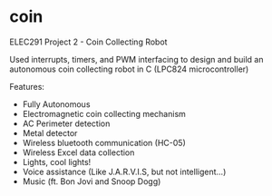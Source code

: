 # coin
ELEC291 Project 2 - Coin Collecting Robot

Used interrupts, timers, and PWM interfacing to design and build an autonomous coin collecting robot in C (LPC824 microcontroller)

Features:
- Fully Autonomous
- Electromagnetic coin collecting mechanism
- AC Perimeter detection
- Metal detector
- Wireless bluetooth communication (HC-05)
- Wireless Excel data collection
- Lights, cool lights!
- Voice assistance (Like J.A.R.V.I.S, but not intelligent...)
- Music (ft. Bon Jovi and Snoop Dogg)
